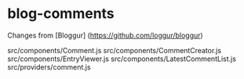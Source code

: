 # blog-comments

Changes from [Bloggur] (https://github.com/loggur/bloggur)

 src/components/Comment.js
 src/components/CommentCreator.js
 src/components/EntryViewer.js
 src/components/LatestCommentList.js
 src/providers/comment.js

